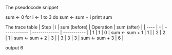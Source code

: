 The pseudocode snippet

sum ← 0
for i ← 1 to 3 do
    sum ← sum + i
print sum

The trace table
| Step | i | sum (before) | Operation     | sum (after) |
| ---- | - | ------------ | ------------- | ----------- |
| 1    | 1 | 0            | sum ← sum + 1 | 1           |
| 2    | 2 | 1            | sum ← sum + 2 | 3           |
| 3    | 3 | 3            | sum ← sum + 3 | 6           |

output
6
